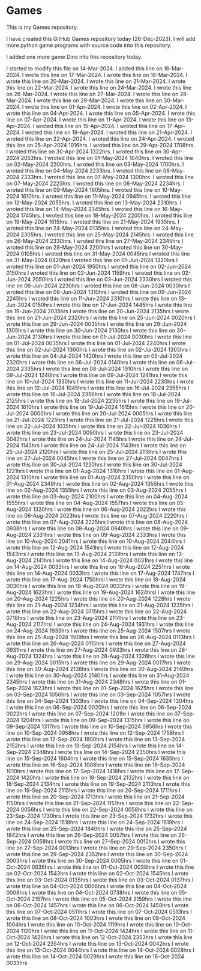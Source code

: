 # Games

This is my Games repository.

I have created this GitHub Games repository today (26-Dec-2023).
I will add more python game programs with source code into this repository. 

I added one more game Dino into this repository today.

I started to modify this file on 14-Mar-2024.
I added this line on 16-Mar-2024.
I wrote this line on 17-Mar-2024.
I wrote this line on 18-Mar-2024.
I wrote this line on 20-Mar-2024.
I wrote this line on 21-Mar-2024.
I wrote this line on 22-Mar-2024.
I wrote this line on 24-Mar-2024.
I wrote this line on 26-Mar-2024.
I wrote this line on 27-Mar-2024.
I wrote this line on 28-Mar-2024.
I wrote this line on 29-Mar-2024.
I wrote this line on 30-Mar-2024.
I wrote this line on 01-Apr-2024.
I wrote this line on 02-Apr-2024.
I wrote this line on 04-Apr-2024.
I wrote this line on 05-Apr-2024.
I wrote this line on 07-Apr-2024.
I wrote this line on 11-Apr-2024.
I wrote this line on 13-Apr-2024.
I wroted this line on 15-Apr-2024.
I wroted this line on 17-Apr-2024.
I wroted this line on 19-Apr-2024.
I wroted this line on 21-Apr-2024.
I wroted this line on 22-Apr-2024.
I wroted this line on 24-Apr-2024.
I wroted this line on 25-Apr-2024 1016hrs.
I wroted this line on 29-Apr-2024 1708hrs.
I wroted this line on 30-Apr-2024 1322hrs.
I wroted this line on 30-Apr-2024 2053hrs.
I wroted this line on 01-May-2024 1040hrs.
I wroted this line on 02-May-2024 2200hrs.
I wroted this line on 03-May-2024 1700hrs.
I wroted this line on 04-May-2024 2233hrs.
I wroted this line on 06-May-2024 2333hrs.
I wroted this line on 07-May-2024 1300hrs.
I wroted this line on 07-May-2024 2225hrs.
I wroted this line on 08-May-2024 2234hrs.
I wroted this line on 09-May-2024 1605hrs.
I wroted this line on 10-May-2024 1610hrs.
I wroted this line on 11-May-2024 0945hrs.
I wroted this line on 12-May-2024 2055hrs.
I wroted this line on 13-May-2024 2310hrs.
I wroted this line on 14-May-2024 2345hrs.
I wroted this line on 16-May-2024 1745hrs.
I wroted this line on 18-May-2024 2200hrs.
I wroted this line on 19-May-2024 1615hrs.
I wroted this line on 21-May-2024 1935hrs.
I wroted this line on 24-May-2024 0135hrs.
I wroted this line on 24-May-2024 2305hrs.
I wroted this line on 25-May-2024 2145hrs.
I wroted this line on 26-May-2024 2330hrs.
I wroted this line on 27-May-2024 2345hrs
I wroted this line on 28-May-2024 2200hrs
I wroted this line on 30-May-2024 0105hrs
I wroted this line on 31-May-2024 0045hrs
I wroted this line on 31-May-2024 0420hrs
I wroted this line on 01-Jun-2024 1320hrs
I wroted this line on 01-Jun-2024 1950hrs
I wroted this line on 02-Jun-2024 0150hrs
I wroted this line on 02-Jun-2024 1159hrs
I wroted this line on 02-Jun-2024 2050hrs
I wroted this line on 03-Jun-2024 2330hrs
I wroted this line on 06-Jun-2024 2230hrs
I wroted this line on 08-Jun-2024 0030hrs
I wroted this line on 08-Jun-2024 1310hrs
I wroted this line on 09-Jun-2024 2245hrs
I wroted this line on 11-Jun-2024 2310hrs
I wrote this line on 13-Jun-2024 0150hrs
I wrote this line on 17-Jun-2024 1445hrs
I wrote this line on 19-Jun-2024 2035hrs
I wrote this line on 20-Jun-2024 2135hrs
I wrote this line on 21-Jun-2024 2320hrs
I wrote this line on 25-Jun-2024 0020hrs
I wrote this line on 29-Jun-2024 0035hrs
I wrote this line on 29-Jun-2024 1305hrs
I wrote this line on 30-Jun-2024 2130hrs
I wrote this line on 30-Jun-2024 2130hrs
I wrote this line on 01-Jul-2024 0030hrs
I wrote this line on 01-Jul-2024 0035hrs
I wrote this line on 01-Jul-2024 2240hrs
I wrote this line on 02-Jul-2024 1300hrs
I wrote this line on 02-Jul-2024 1305hrs
I wrote this line on 04-Jul-2024 1420hrs
I wrote this line on 05-Jul-2024 2320hrs
I wrote this line on 06-Jul-2024 0140hrs
I wrote this line on 06-Jul-2024 2335hrs
I wrote this line on 08-Jul-2024 1910hrs
I wrote this line on 09-Jul-2024 1240hrs
I wrote this line on 09-Jul-2024 1241hrs
I wrote this line on 10-Jul-2024 1330hrs
I wrote this line on 11-Jul-2024 2230hrs
I wrote this line on 12-Jul-2024 1045hrs
I wrote this line on 16-Jul-2024 2355hrs
I wrote this line on 16-Jul-2024 2356hrs
I wrote this line on 18-Jul-2024 2125hrs
I wrote this line on 18-Jul-2024 2235hrs
I wrote this line on 19-Jul-2024 1610hrs
I wrote this line on 19-Jul-2024 1615hrs
I wrote this line on 20-Jul-2024 0000hrs
I wrote this line on 20-Jul-2024 0005hrs
I wrote this line on 21-Jul-2024 1225hrs
I wrote this line on 21-Jul-2024 1225hrs
I wrote this line on 22-Jul-2024 1035hrs
I wrote this line on 22-Jul-2024 1036hrs
I wrote this line on 23-Jul-2024 0050hrs
I wrote this line on 23-Jul-2024 0042hrs
I wrote this line on 24-Jul-2024 1145hrs
I wrote this line on 24-Jul-2024 1143hrs
I wrote this line on 24-Jul-2024 1143hrs
I wrote this line on 25-Jul-2024 2120hrs
I wrote this line on 25-Jul-2024 2118hrs
I wrote this line on 27-Jul-2024 0045hrs
I wrote this line on 27-Jul-2024 0047hrs
I wrote this line on 30-Jul-2024 1220hrs
I wrote this line on 30-Jul-2024 1221hrs
I wrote this line on 01-Aug-2024 1310hrs
I wrote this line on 01-Aug-2024 1310hrs
I wrote this line on 01-Aug-2024 2350hrs
I wrote this line on 01-Aug-2024 2349hrs
I wrote this line on 02-Aug-2024 1355hrs
I wrote this line on 02-Aug-2024 1355hrs
I wrote this line on 03-Aug-2024 2055hrs
I wrote this line on 03-Aug-2024 2100hrs
I wrote this line on 04-Aug-2024 1555hrs
I wrote this line on 04-Aug-2024 1557hrs
I wrote this line on 05-Aug-2024 1320hrs
I wrote this line on 06-Aug-2024 2022hrs
I wrote this line on 06-Aug-2024 2023hrs
I wrote this line on 07-Aug-2024 2220hrs
I wrote this line on 07-Aug-2024 2225hrs
I wrote this line on 08-Aug-2024 0938hrs
I wrote this line on 08-Aug-2024 0940hrs
I wrote this line on 09-Aug-2024 2331hrs
I wrote this line on 09-Aug-2024 2333hrs
I wrote this line on 10-Aug-2024 2041hrs
I wrote this line on 10-Aug-2024 2044hrs
I wrote this line on 12-Aug-2024 1541hrs
I wrote this line on 12-Aug-2024 1543hrs
I wrote this line on 13-Aug-2024 2139hrs
I wrote this line on 13-Aug-2024 2141hrs
I wrote this line on 14-Aug-2024 0031hrs
I wrote this line on 14-Aug-2024 0033hrs
I wrote this line on 16-Aug-2024 2251hrs
I wrote this line on 14-Aug-2024 0033hrs
I wrote this line on 17-Aug-2024 1747hrs
I wrote this line on 17-Aug-2024 1750hrsl
I wrote this line on 18-Aug-2024 0030hrs
I wrote this line on 18-Aug-2024 0033hrs
I wrote this line on 19-Aug-2024 1623hrs
I wrote this line on 19-Aug-2024 1624hrsl
I wrote this line on 20-Aug-2024 1225hrs
I wrote this line on 20-Aug-2024 1228hrs
I wrote this line on 21-Aug-2024 1234hrs
I wrote this line on 21-Aug-2024 1235hrs
I wrote this line on 22-Aug-2024 0715hrs
I wrote this line on 22-Aug-2024 0718hrs
I wrote this line on 23-Aug-2024 2114hrs
I wrote this line on 23-Aug-2024 2117hrsl
I wrote this line on 24-Aug-2024 1931hrs
I wrote this line on 24-Aug-2024 1933hrs
I wrote this line on 25-Aug-2024 1507hrs
I wrote this line on 25-Aug-2024 1509hrs
I wrote this line on 26-Aug-2024 0113hrs
I wrote this line on 26-Aug-2024 0115hrs
I wrote this line on 27-Aug-2024 0931hrs
I wrote this line on 27-Aug-2024 0933hrs
I wrote this line on 28-Aug-2024 1324hrs
I wrote this line on 28-Aug-2024 1326hrs
I wrote this line on 29-Aug-2024 0015hrs
I wrote this line on 29-Aug-2024 0017hrs
I wrote this line on 30-Aug-2024 2138hrs
I wrote this line on 30-Aug-2024 2140hrs
I wrote this line on 30-Aug-2024 2140hrs
I wrote this line on 31-Aug-2024 2345hrs
I wrote this line on 31-Aug-2024 2348hrs
I wrote this line on 01-Sep-2024 1623hrs
I wrote this line on 01-Sep-2024 1625hrs
I wrote this line on 03-Sep-2024 1056hrs
I wrote this line on 03-Sep-2024 1057hrs
I wrote this line on 04-Sep-2024 1303hrs
I wrote this line on 04-Sep-2024 1304hrs
I wrote this line on 06-Sep-2024 0020hrs
I wrote this line on 06-Sep-2024 0022hrs
I wrote this line on 07-Sep-2024 1201hr
I wrote this line on 07-Sep-2024 1204hrs
I wrote this line on 09-Sep-2024 1315hrs
I wrote this line on 09-Sep-2024 1317hrs
I wrote this line on 10-Sep-2024 0956hrs
I wrote this line on 10-Sep-2024 0958hrs
I wrote this line on 12-Sep-2024 1758hrs
I wrote this line on 12-Sep-2024 1800hrs
I wrote this line on 13-Sep-2024 2152hrs
I wrote this line on 13-Sep-2024 2154hrs
I wrote this line on 14-Sep-2024 2348hrs
I wrote this line on 14-Sep-2024 2350hrs
I wrote this line on 15-Sep-2024 1604hrs
I wrote this line on 15-Sep-2024 1635hrs
I wrote this line on 16-Sep-2024 1008hrs
I wrote this line on 16-Sep-2024 1010hrs
I wrote this line on 17-Sep-2024 1418hrs
I wrote this line on 17-Sep-2024 1420hrs
I wrote this line on 18-Sep-2024 2132hrs
I wrote this line on 18-Sep-2024 2134hrs
I wrote this line on 19-Sep-2024 2113hrs
I wrote this line on 19-Sep-2024 2115hrs
I wrote this line on 20-Sep-2024 1711hrs
I wrote this line on 20-Sep-2024 1713hrs
I wrote this line on 21-Sep-2024 1150hrs
I wrote this line on 21-Sep-2024 1151hrs
I wrote this line on 22-Sep-2024 0056hrs
I wrote this line on 22-Sep-2024 0058hrs
I wrote this line on 23-Sep-2024 1730hrs
I wrote this line on 23-Sep-2024 1732hrs
I wrote this line on 24-Sep-2024 1518hrs
I wrote this line on 24-Sep-2024 1519hrs
I wrote this line on 25-Sep-2024 1840hrs
I wrote this line on 25-Sep-2024 1842hrs
I wrote this line on 26-Sep-2024 0057hrs
I wrote this line on 26-Sep-2024 0058hrs
I wrote this line on 27-Sep-2024 0012hrs
I wrote this line on 27-Sep-2024 0013hrs
I wrote this line on 29-Sep-2024 2350hrs
I wrote this line on 29-Sep-2024 2352hrs
I wrote this line on 30-Sep-2024 0003hrs
I wrote this line on 30-Sep-2024 0005hrs
I wrote this line on 01-Oct-2024 0036hrs
I wrote this line on 01-Oct-2024 0038hrs
I wrote this line on 02-Oct-2024 1543hrs
I wrote this line on 02-Oct-2024 1545hrs
I wrote this line on 03-Oct-2024 0135hrs
I wrote this line on 03-Oct-2024 0137hrs
I wrote this line on 04-Oct-2024 0006hrs
I wrote this line on 04-Oct-2024 0008hrs
I wrote this line on 04-Oct-2024 0738hrs
I wrote this line on 05-Oct-2024 2157hrs
I wrote this line on 05-Oct-2024 2159hrs
I wrote this line on 06-Oct-2024 1457hrs
I wrote this line on 06-Oct-2024 1458hrs
I wrote this line on 07-Oct-2024 0511hrs
I wrote this line on 07-Oct-2024 0513hrs
I wrote this line on 08-Oct-2024 1003hrs
I wrote this line on 08-Oct-2024 1004hrs
I wrote this line on 10-Oct-2024 1119hrs
I wrote this line on 10-Oct-2024 1120hrs
I wrote this line on 11-Oct-2024 1424hrs
I wrote this line on 11-Oct-2024 1426hrs
I wrote this line on 12-Oct-2024 2353hrs
I wrote this line on 12-Oct-2024 2354hrs
I wrote this line on 13-Oct-2024 0042hrs
I wrote this line on 13-Oct-2024 0044hrs
I wrote this line on 14-Oct-2024 0028hrs
I wrote this line on 14-Oct-2024 0029hrs
I wrote this line on 16-Oct-2024 0033hrs
